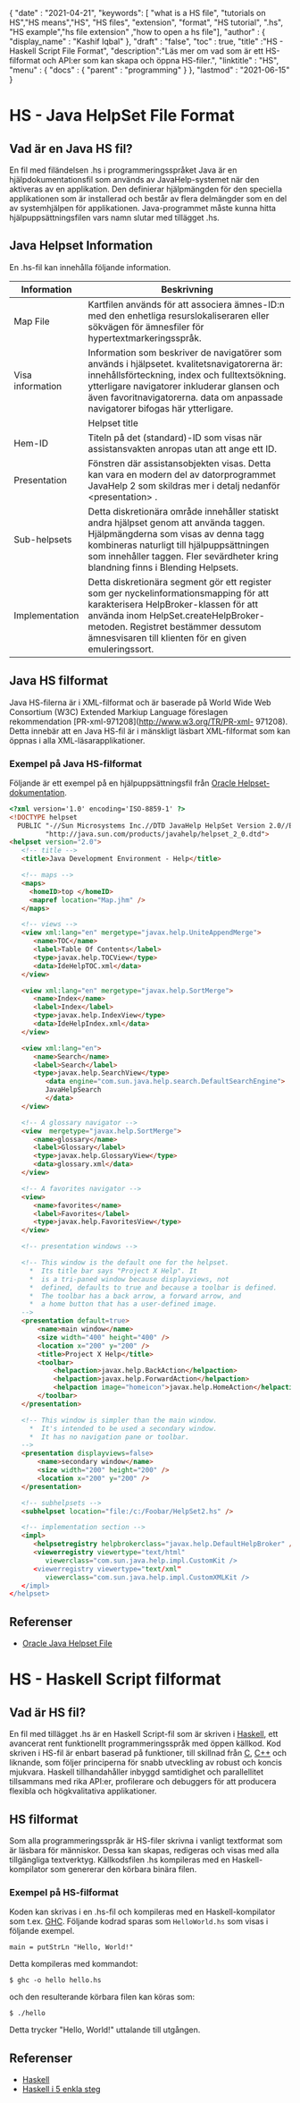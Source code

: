 {
  "date" : "2021-04-21",
  "keywords": [ "what is a HS file", "tutorials on HS","HS means","HS", "HS files", "extension", "format", "HS tutorial", ".hs", "HS example","hs file extension" ,"how to open a hs file"],
  "author" : {
    "display_name" : "Kashif Iqbal"
},
  "draft" : "false",
  "toc" : true,
  "title" :"HS - Haskell Script File Format",
  "description":"Läs mer om vad som är ett HS-filformat och API:er som kan skapa och öppna HS-filer.",
  "linktitle" : "HS",
  "menu" : {
    "docs" : {
      "parent" : "programming"
}
},
  "lastmod" : "2021-06-15"
}

# HS - Java HelpSet File Format

## Vad är en Java HS fil?

En fil med filändelsen .hs i programmeringsspråket Java är en hjälpdokumentationsfil som används av JavaHelp-systemet när den aktiveras av en applikation. Den definierar hjälpmängden för den speciella applikationen som är installerad och består av flera delmängder som en del av systemhjälpen för applikationen. Java-programmet måste kunna hitta hjälpuppsättningsfilen vars namn slutar med tillägget .hs.

## Java Helpset Information

En .hs-fil kan innehålla följande information.

|Information|Beskrivning|
---|---|
|Map File|Kartfilen används för att associera ämnes-ID:n med den enhetliga resurslokaliseraren eller sökvägen för ämnesfiler för hypertextmarkeringsspråk.|
|Visa information|Information som beskriver de navigatörer som används i hjälpsetet. kvalitetsnavigatorerna är: innehållsförteckning, index och fulltextsökning. ytterligare navigatorer inkluderar glansen och även favoritnavigatorerna. data om anpassade navigatorer bifogas här ytterligare.|
<html>|Helpset title|The \<title> beskrivs i helpset-filen (.hs). Den här titeln verkar vara den högsta av det mest fönster och alla sekundära fönster som beskrivs i din hjälpsetfil.| </html>
|Hem-ID|Titeln på det (standard)-ID som visas när assistansvakten anropas utan att ange ett ID.|
|Presentation|Fönstren där assistansobjekten visas. Detta kan vara en modern del av datorprogrammet JavaHelp 2 som skildras mer i detalj nedanför \<presentation> .|
|Sub-helpsets|Detta diskretionära område innehåller statiskt andra hjälpset genom att använda taggen. Hjälpmängderna som visas av denna tagg kombineras naturligt till hjälpuppsättningen som innehåller taggen. Fler sevärdheter kring blandning finns i Blending Helpsets.|
|Implementation|Detta diskretionära segment gör ett register som ger nyckelinformationsmapping för att karakterisera HelpBroker-klassen för att använda inom HelpSet.createHelpBroker-metoden. Registret bestämmer dessutom ämnesvisaren till klienten för en given emuleringssort.|

## Java HS filformat

Java HS-filerna är i XML-filformat och är baserade på World Wide Web Consortium (W3C) Extended Markiup Language föreslagen rekommendation [PR-xml-971208](http://www.w3.org/TR/PR-xml- 971208). Detta innebär att en Java HS-fil är i mänskligt läsbart XML-filformat som kan öppnas i alla XML-läsarapplikationer.

### Exempel på Java HS-filformat

Följande är ett exempel på en hjälpuppsättningsfil från [Oracle Helpset-dokumentation](https://docs.oracle.com/cd/E19253-01/819-0913/author/helpset.html).

```html
<?xml version='1.0' encoding='ISO-8859-1' ?>
<!DOCTYPE helpset
  PUBLIC "-//Sun Microsystems Inc.//DTD JavaHelp HelpSet Version 2.0//EN"
         "http://java.sun.com/products/javahelp/helpset_2_0.dtd">
<helpset version="2.0">
   <!-- title -->
   <title>Java Development Environment - Help</title>

   <!-- maps -->
   <maps>
     <homeID>top </homeID>
     <mapref location="Map.jhm" />
   </maps>

   <!-- views -->
   <view xml:lang="en" mergetype="javax.help.UniteAppendMerge">
      <name>TOC</name>
      <label>Table Of Contents</label>
      <type>javax.help.TOCView</type>
      <data>IdeHelpTOC.xml</data>
   </view>

   <view xml:lang="en" mergetype="javax.help.SortMerge">
      <name>Index</name>
      <label>Index</label>
      <type>javax.help.IndexView</type>
      <data>IdeHelpIndex.xml</data>
   </view>

   <view xml:lang="en">
      <name>Search</name>
      <label>Search</label>
      <type>javax.help.SearchView</type>
         <data engine="com.sun.java.help.search.DefaultSearchEngine">
         JavaHelpSearch
         </data>
   </view>

   <!-- A glossary navigator -->
   <view  mergetype="javax.help.SortMerge">
      <name>glossary</name>
      <label>Glossary</label>
      <type>javax.help.GlossaryView</type>
      <data>glossary.xml</data>
   </view>

   <!-- A favorites navigator -->
   <view>
      <name>favorites</name>
      <label>Favorites</label>
      <type>javax.help.FavoritesView</type>
   </view>

   <!-- presentation windows -->

   <!-- This window is the default one for the helpset.
     *  Its title bar says "Project X Help". It
     *  is a tri-paned window because displayviews, not
     *  defined, defaults to true and because a toolbar is defined.
     *  The toolbar has a back arrow, a forward arrow, and
     *  a home button that has a user-defined image.
   -->
   <presentation default=true>
       <name>main window</name>
       <size width="400" height="400" />
       <location x="200" y="200" />
       <title>Project X Help</title>
       <toolbar>
           <helpaction>javax.help.BackAction</helpaction>
           <helpaction>javax.help.ForwardAction</helpaction>
           <helpaction image="homeicon">javax.help.HomeAction</helpaction>
       </toolbar>
   </presentation>

   <!-- This window is simpler than the main window.
     *  It's intended to be used a secondary window.
     *  It has no navigation pane or toolbar.
   -->
   <presentation displayviews=false>
       <name>secondary window</name>
       <size width="200" height="200" />
       <location x="200" y="200" />
   </presentation>

   <!-- subhelpsets -->
   <subhelpset location="file:/c:/Foobar/HelpSet2.hs" />

   <!-- implementation section -->
   <impl>
      <helpsetregistry helpbrokerclass="javax.help.DefaultHelpBroker" />
      <viewerregistry viewertype="text/html"
         viewerclass="com.sun.java.help.impl.CustomKit />
      <viewerregistry viewertype="text/xml"
         viewerclass="com.sun.java.help.impl.CustomXMLKit />
   </impl>
</helpset>
```

## Referenser
* [Oracle Java Helpset File](https://docs.oracle.com/cd/E19253-01/819-0913/author/helpset.html)

# HS - Haskell Script filformat

## Vad är HS fil?

En fil med tillägget .hs är en Haskell Script-fil som är skriven i [Haskell](https://wiki.haskell.org/Haskell), ett avancerat rent funktionellt programmeringsspråk med öppen källkod. Kod skriven i HS-fil är enbart baserad på funktioner, till skillnad från [C](/sv/programming/c/), [C++](/sv/programming/cpp/) och liknande, som följer principerna för snabb utveckling av robust och koncis mjukvara. Haskell tillhandahåller inbyggd samtidighet och parallellitet tillsammans med rika API:er, profilerare och debuggers för att producera flexibla och högkvalitativa applikationer.

## HS filformat

Som alla programmeringsspråk är HS-filer skrivna i vanligt textformat som är läsbara för människor. Dessa kan skapas, redigeras och visas med alla tillgängliga textverktyg. Källkodsfilen .hs kompileras med en Haskell-kompilator som genererar den körbara binära filen.

### Exempel på HS-filformat

Koden kan skrivas i en .hs-fil och kompileras med en Haskell-kompilator som t.ex. [GHC](http://haskell.org/ghc). Följande kodrad sparas som `HelloWorld.hs` som visas i följande exempel.

```
main = putStrLn "Hello, World!"
```

Detta kompileras med kommandot:

```
$ ghc -o hello hello.hs
```
och den resulterande körbara filen kan köras som:

```
$ ./hello
```
Detta trycker "Hello, World!" uttalande till utgången.

## Referenser

* [Haskell](https://wiki.haskell.org/Haskell)
* [Haskell i 5 enkla steg](https://wiki.haskell.org/Haskell_in_5_steps)

